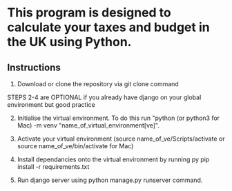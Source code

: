 # This program is designed to calculate your taxes and budget in the UK using Python.

## Instructions

1. Download or clone the repository via git clone command

STEPS 2-4 are OPTIONAL if you already have django on your global environment but good practice

2. Initialise the virtual environment. To do this run "python (or python3 for Mac) -m venv "name_of_virtual_environment[ve]".

3. Activate your virtual environment (source name_of_ve/Scripts/activate or source name_of_ve/bin/activate for Mac)

4. Install dependancies onto the virtual environment by running py pip install -r requirements.txt

5. Run django server using python manage.py runserver command.
